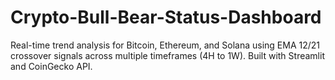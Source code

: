 # Crypto-Bull-Bear-Status-Dashboard
Real-time trend analysis for Bitcoin, Ethereum, and Solana using EMA 12/21   crossover signals across multiple timeframes (4H to 1W). Built with Streamlit and CoinGecko API.
